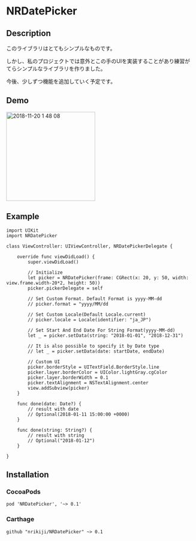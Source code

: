 # NRDatePicker

## Description
このライブラリはとてもシンプルなものです。  
  
しかし、私のプロジェクトでは意外とこの手のUIを実装することがあり練習がてらシンプルなライブラリを作りました。  
  
今後、少しずつ機能を追加していく予定です。

## Demo
<img width="237" alt="2018-11-20 1 48 08" src="https://user-images.githubusercontent.com/4780752/48722913-98da5700-ec68-11e8-8df0-1db80a4e69b3.png">

## Example
```
import UIKit
import NRDatePicker

class ViewController: UIViewController, NRDatePickerDelegate {

    override func viewDidLoad() {
        super.viewDidLoad()
        
        // Initialize
        let picker = NRDatePicker(frame: CGRect(x: 20, y: 50, width: view.frame.width-20*2, height: 50))
        picker.pickerDelegate = self

        // Set Custom Format. Default Format is yyyy-MM-dd
        // picker.format = "yyyy/MM/dd

        // Set Custom Locale(Default Locale.current)
        // picker.locale = Locale(identifier: "ja_JP")
        
        // Set Start And End Date For String Format(yyyy-MM-dd)
        let _ = picker.setData(string: "2018-01-01", "2018-12-31")

        // It is also possible to specify it by Date type
        // let _ = picker.setData(date: startDate, endDate)
        
        // Custom UI
        picker.borderStyle = UITextField.BorderStyle.line
        picker.layer.borderColor = UIColor.lightGray.cgColor
        picker.layer.borderWidth = 0.1
        picker.textAlignment = NSTextAlignment.center
        view.addSubview(picker)
    }
    
    func done(date: Date?) {
        // result with date
        // Optional(2018-01-11 15:00:00 +0000)
    }
    
    func done(string: String?) {
        // result with string
        // Optional("2018-01-12")
    }
    
}

```

## Installation

### CocoaPods
```
pod 'NRDatePicker', '~> 0.1'
```

### Carthage
```
github "nrikiji/NRDatePicker" ~> 0.1
```
